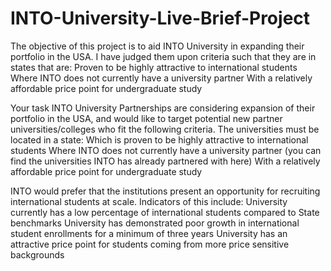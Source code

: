 # INTO-University-Live-Brief-Project
The objective of this project is to aid INTO University in expanding their portfolio in the USA. I have judged them upon criteria such that they are in states that are: Proven to be highly attractive to international students Where INTO does not currently have a university partner  With a relatively affordable price point for undergraduate study

Your task
INTO University Partnerships are considering expansion of their portfolio in the USA, and would like to target potential new partner universities/colleges who fit the following criteria. 
The universities must be located in a state:
Which is proven to be highly attractive to international students
Where INTO does not currently have a university partner (you can find the universities INTO has already partnered with here)
With a relatively affordable price point for undergraduate study

INTO would prefer that the institutions present an opportunity for recruiting international students at scale. Indicators of this include:
University currently has a low percentage of international students compared to State benchmarks
University has demonstrated poor growth in international student enrollments for a minimum of three years
University has an attractive price point for students coming from more price sensitive backgrounds
